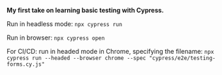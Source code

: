 **My first take on learning basic testing with Cypress.**

Run in headless mode: ```npx cypress run```

Run in browser: ```npx cypress open```

For CI/CD: run in headed mode in Chrome, specifying the filename: ```npx cypress run --headed --browser chrome --spec "cypress/e2e/testing-forms.cy.js"```
